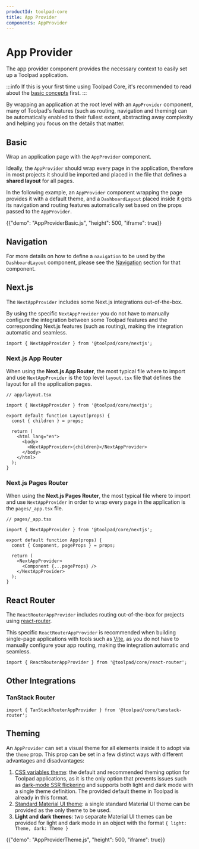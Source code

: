```yaml
---
productId: toolpad-core
title: App Provider
components: AppProvider
---
```


# App Provider

<p class="description">The app provider component provides the necessary context to easily set up a Toolpad application.</p>

:::info
If this is your first time using Toolpad Core, it's recommended to read about the [basic concepts](/toolpad/core/introduction/base-concepts/) first.
:::

By wrapping an application at the root level with an `AppProvider` component, many of Toolpad's features (such as routing, navigation and theming) can be automatically enabled to their fullest extent, abstracting away complexity and helping you focus on the details that matter.

## Basic

Wrap an application page with the `AppProvider` component.

Ideally, the `AppProvider` should wrap every page in the application, therefore in most projects it should be imported and placed in the file that defines a **shared layout** for all pages.

In the following example, an `AppProvider` component wrapping the page provides it with a default theme, and a `DashboardLayout` placed inside it gets its navigation and routing features automatically set based on the props passed to the `AppProvider`.

{{"demo": "AppProviderBasic.js", "height": 500, "iframe": true}}

## Navigation

For more details on how to define a `navigation` to be used by the `DashboardLayout` component, please see the [Navigation](/toolpad/core/react-dashboard-layout/#navigation) section for that component.

## Next.js

The `NextAppProvider` includes some Next.js integrations out-of-the-box.

By using the specific `NextAppProvider` you do not have to manually configure the integration between some Toolpad features and the corresponding Next.js features (such as routing), making the integration automatic and seamless.

```tsx
import { NextAppProvider } from '@toolpad/core/nextjs';
```

### Next.js App Router

When using the **Next.js App Router**, the most typical file where to import and use `NextAppProvider` is the top level `layout.tsx` file that defines the layout for all the application pages.

```tsx
// app/layout.tsx

import { NextAppProvider } from '@toolpad/core/nextjs';

export default function Layout(props) {
  const { children } = props;

  return (
    <html lang="en">
      <body>
        <NextAppProvider>{children}</NextAppProvider>
      </body>
    </html>
  );
}
```

### Next.js Pages Router

When using the **Next.js Pages Router**, the most typical file where to import and use `NextAppProvider` in order to wrap every page in the application is the `pages/_app.tsx` file.

```tsx
// pages/_app.tsx

import { NextAppProvider } from '@toolpad/core/nextjs';

export default function App(props) {
  const { Component, pageProps } = props;

  return (
    <NextAppProvider>
      <Component {...pageProps} />
    </NextAppProvider>
  );
}
```

## React Router

The `ReactRouterAppProvider` includes routing out-of-the-box for projects using [react-router](https://www.npmjs.com/package/react-router).

This specific `ReactRouterAppProvider` is recommended when building single-page applications with tools such as [Vite](https://vite.dev/), as you do not have to manually configure your app routing, making the integration automatic and seamless.

```tsx
import { ReactRouterAppProvider } from '@toolpad/core/react-router';
```

## Other Integrations

### TanStack Router

```tsx
import { TanStackRouterAppProvider } from '@toolpad/core/tanstack-router';
```

## Theming

An `AppProvider` can set a visual theme for all elements inside it to adopt via the `theme` prop. This prop can be set in a few distinct ways with different advantages and disadvantages:

1. [CSS variables theme](https://mui.com/material-ui/customization/css-theme-variables/overview/): the default and recommended theming option for Toolpad applications, as it is the only option that prevents issues such as [dark-mode SSR flickering](https://github.com/mui/material-ui/issues/27651) and supports both light and dark mode with a single theme definition. The provided default theme in Toolpad is already in this format.
2. [Standard Material UI theme](https://mui.com/material-ui/customization/theming/): a single standard Material UI theme can be provided as the only theme to be used.
3. **Light and dark themes**: two separate Material UI themes can be provided for light and dark mode in an object with the format `{ light: Theme, dark: Theme }`

{{"demo": "AppProviderTheme.js", "height": 500, "iframe": true}}
